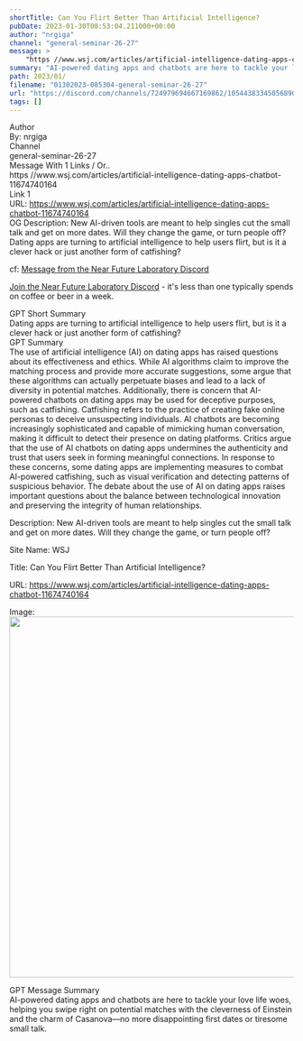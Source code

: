 ```yaml
---
shortTitle: Can You Flirt Better Than Artificial Intelligence?
pubDate: 2023-01-30T08:53:04.211000+00:00
author: "nrgiga"
channel: "general-seminar-26-27"
message: >
    "https //www.wsj.com/articles/artificial-intelligence-dating-apps-chatbot-11674740164"
summary: "AI-powered dating apps and chatbots are here to tackle your love life woes, helping you swipe right on potential matches with the cleverness of Einstein and the charm of Casanova—no more disappointing first dates or tiresome small talk."
path: 2023/01/
filename: "01302023-085304-general-seminar-26-27"
url: "https://discord.com/channels/724979694667169862/1054438334505689099/1069540742890016808"
tags: []
---
```

<div class="metadata-title-header pt-3 pb-3 pl-2">Author</div>    
<div class="bg-gray-200 p-4 rounded-md mb-4">   
By: nrgiga
</div>

<div class="metadata-title-header pt-3 pb-3 pl-2">Channel</div>    
<div class="bg-gray-200 p-4 rounded-md mb-4">   
general-seminar-26-27</span>
</div>

<div class="metadata-title-header pt-3 pb-3 pl-2">Message  With 1 Links / Or..</div>    
<div class="human-content-container">  



<div class="mb-4" style="font-family: var(--font-family-peak);">https //www.wsj.com/articles/artificial-intelligence-dating-apps-chatbot-11674740164</div>

<div class="">Link 1</div> 
<div class="">URL: <a href="https://www.wsj.com/articles/artificial-intelligence-dating-apps-chatbot-11674740164">https://www.wsj.com/articles/artificial-intelligence-dating-apps-chatbot-11674740164</a></div>
OG Description: New AI-driven tools are meant to help singles cut the small talk and get on more dates. Will they change the game, or turn people off?  <!-- Example: Display each item in a paragraph -->
Dating apps are turning to artificial intelligence to help users flirt, but is it a clever hack or just another form of catfishing?



<!-- 
URL: https://www.wsj.com/articles/artificial-intelligence-dating-apps-chatbot-11674740164
Description New AI-driven tools are meant to help singles cut the small talk and get on more dates. Will they change the game, or turn people off?
 -->
</div>



cf: <a href="">Message from the Near Future Laboratory Discord</a>

<a href="">Join the Near Future Laboratory Discord</a> - it's less than one typically spends on coffee or beer in a week. 



<div class="metadata-title-header pt-3 pb-3 pl-2">GPT Short Summary</div>
<div class="robot-content-container">
Dating apps are turning to artificial intelligence to help users flirt, but is it a clever hack or just another form of catfishing?
</div>

<div class="metadata-title-header pt-3 pb-3 pl-2">GPT Summary</div>
<div class="robot-content-container">
The use of artificial intelligence (AI) on dating apps has raised questions about its effectiveness and ethics. While AI algorithms claim to improve the matching process and provide more accurate suggestions, some argue that these algorithms can actually perpetuate biases and lead to a lack of diversity in potential matches. Additionally, there is concern that AI-powered chatbots on dating apps may be used for deceptive purposes, such as catfishing. Catfishing refers to the practice of creating fake online personas to deceive unsuspecting individuals. AI chatbots are becoming increasingly sophisticated and capable of mimicking human conversation, making it difficult to detect their presence on dating platforms. Critics argue that the use of AI chatbots on dating apps undermines the authenticity and trust that users seek in forming meaningful connections. In response to these concerns, some dating apps are implementing measures to combat AI-powered catfishing, such as visual verification and detecting patterns of suspicious behavior. The debate about the use of AI on dating apps raises important questions about the balance between technological innovation and preserving the integrity of human relationships.
</div>

<!-- Summary:  WSJ: Artificial Intelligence on Dating Apps: Clever Hack or Catfishing? Can You Flirt Better Than Artificial Intelligence? Can you Flirt better than Artificial Intelligence?" -->

<!-- [] -->

<!-- <div class="bg-gray-400"> {'og:title': 'Can You Flirt Better Than Artificial Intelligence?', 'og:description': 'New AI-driven\xa0tools\xa0are\xa0meant to\xa0help singles\xa0cut the small talk and get\xa0on\xa0more\xa0dates.\xa0Will they change the game, or turn people off?', 'og:url': 'https://www.wsj.com/articles/artificial-intelligence-dating-apps-chatbot-11674740164', 'og:image': 'https://images.wsj.net/im-704289/social', 'og:image:width': '1280', 'og:image:height': '640', 'og:locale': 'en_US', 'og:type': 'article', 'og:site_name': 'WSJ'} </div> -->

Description: New AI-driven tools are meant to help singles cut the small talk and get on more dates. Will they change the game, or turn people off?

Site Name: WSJ

Title: Can You Flirt Better Than Artificial Intelligence?

URL: https://www.wsj.com/articles/artificial-intelligence-dating-apps-chatbot-11674740164

Image: <img src="https://images.wsj.net/im-704289/social" width="1280" height="640"/>




<div class="metadata-title-header pt-3 pb-3 pl-2">GPT Message Summary</div>    
<div class="robot-content-container">
AI-powered dating apps and chatbots are here to tackle your love life woes, helping you swipe right on potential matches with the cleverness of Einstein and the charm of Casanova—no more disappointing first dates or tiresome small talk.
</div>
</div>